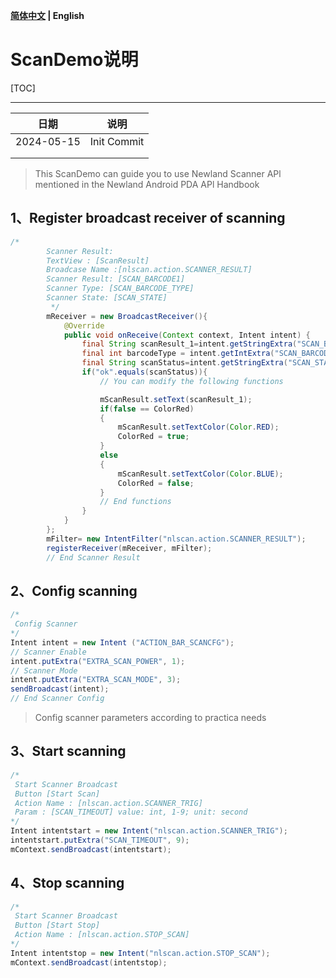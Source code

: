 **[简体中文](./README.md) | English**<br>
# ScanDemo说明

[TOC]

------

| 日期       | 说明        |
| ---------- | ----------- |
| 2024-05-15 | Init Commit |
|            |             |
|            |             |

> This ScanDemo can guide you to use Newland Scanner APl mentioned in the Newland Android PDA APl Handbook

## 1、Register broadcast receiver of scanning

```java
/*
        Scanner Result:
        TextView : [ScanResult]
        Broadcase Name :[nlscan.action.SCANNER_RESULT]
        Scanner Result: [SCAN_BARCODE1]
        Scanner Type: [SCAN_BARCODE_TYPE]
        Scanner State: [SCAN_STATE]
         */
        mReceiver = new BroadcastReceiver(){
            @Override
            public void onReceive(Context context, Intent intent) {
                final String scanResult_1=intent.getStringExtra("SCAN_BARCODE1"); // Scan Result
                final int barcodeType = intent.getIntExtra("SCAN_BARCODE_TYPE", -1); // -1:unknown
                final String scanStatus=intent.getStringExtra("SCAN_STATE");
                if("ok".equals(scanStatus)){
                    // You can modify the following functions

                    mScanResult.setText(scanResult_1);
                    if(false == ColorRed)
                    {
                        mScanResult.setTextColor(Color.RED);
                        ColorRed = true;
                    }
                    else
                    {
                        mScanResult.setTextColor(Color.BLUE);
                        ColorRed = false;
                    }
                    // End functions
                }
            }
        };
        mFilter= new IntentFilter("nlscan.action.SCANNER_RESULT");
        registerReceiver(mReceiver, mFilter);
        // End Scanner Result
```

## 2、Config scanning

```java
/*
 Config Scanner
*/
Intent intent = new Intent ("ACTION_BAR_SCANCFG");
// Scanner Enable
intent.putExtra("EXTRA_SCAN_POWER", 1);
// Scanner Mode
intent.putExtra("EXTRA_SCAN_MODE", 3);
sendBroadcast(intent);
// End Scanner Config
```

> Config scanner parameters according to practica needs

## 3、Start scanning

```java
/*
 Start Scanner Broadcast
 Button [Start Scan]
 Action Name : [nlscan.action.SCANNER_TRIG]
 Param : [SCAN_TIMEOUT] value: int, 1-9; unit: second
*/
Intent intentstart = new Intent("nlscan.action.SCANNER_TRIG");
intentstart.putExtra("SCAN_TIMEOUT", 9);
mContext.sendBroadcast(intentstart);
```

## 4、Stop scanning

```java
/*
 Start Scanner Broadcast
 Button [Start Stop]
 Action Name : [nlscan.action.STOP_SCAN]
*/
Intent intentstop = new Intent("nlscan.action.STOP_SCAN");
mContext.sendBroadcast(intentstop);
```

